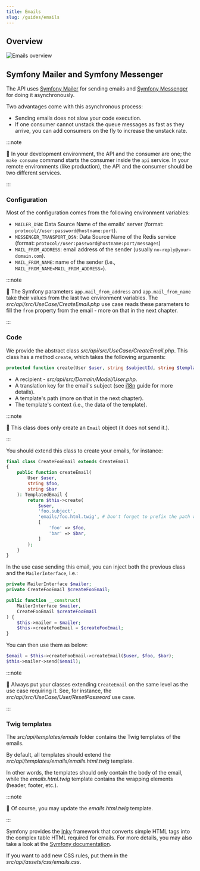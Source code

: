 ```yaml
---
title: Emails
slug: /guides/emails
---
```


## Overview

![Emails overview](/img/emails_big_picture.png)

## Symfony Mailer and Symfony Messenger

The API uses [Symfony Mailer](https://symfony.com/doc/current/mailer.html) for sending emails and
[Symfony Messenger](https://symfony.com/doc/current/messenger.html) for doing it asynchronously.

Two advantages come with this asynchronous process:

* Sending emails does not slow your code execution.
* If one consumer cannot unstack the queue messages as fast as they arrive, you can add consumers on the fly to 
increase the unstack rate.

:::note

📣 In your development environment, the API and the consumer are one; the `make consume` command starts the consumer
inside the `api` service. In your remote environments (like production), the API and the consumer should be two 
different services.

:::

### Configuration

Most of the configuration comes from the following environment variables:

* `MAILER_DSN`: Data Source Name of the emails' server (format: `protocol//user:password@hostname:port`).
* `MESSENGER_TRANSPORT_DSN`: Data Source Name of the Redis service (format: `protocol//user:password@hostname:port/messages`)
* `MAIL_FROM_ADDRESS`: email address of the sender (usually `no-reply@your-domain.com`).
* `MAIL_FROM_NAME`: name of the sender (i.e., `MAIL_FROM_NAME<MAIL_FROM_ADDRESS>`).

:::note

📣 The Symfony parameters `app.mail_from_address` and `app.mail_from_name` take their values from the last two 
environment variables. The *src/api/src/UseCase/CreateEmail.php* use case reads these parameters to fill the 
`from` property from the email - more on that in the next chapter.

:::

### Code

We provide the abstract class *src/api/src/UseCase/CreateEmail.php*.
This class has a method `create`, which takes the following arguments:

```php title="src/api/src/UseCase/CreateEmail.php"
protected function create(User $user, string $subjectId, string $template, array $context): TemplatedEmail
```

* A recipient - *src/api/src/Domain/Model/User.php*.
* A translation key for the email's subject (see [i18n](i18n) guide for more details).
* A template's path (more on that in the next chapter).
* The template's context (i.e., the data of the template).

:::note

📣 This class does only create an `Email` object (it does not send it.).

::: 

You should extend this class to create your emails, for instance:

```php title="src/api/src/UseCase/Foo/CreateFooEmail.php"
final class CreateFooEmail extends CreateEmail
{
    public function createEmail(
        User $user,
        string $foo,
        string $bar
    ): TemplatedEmail {
        return $this->create(
            $user,
            'foo.subject',
            'emails/foo.html.twig', # Don't forget to prefix the path with "emails/".
            [
                'foo' => $foo,
                'bar' => $bar,
            ]
        );
    }
}
```

In the use case sending this email, you can inject both the previous class and the `MailerInterface`, i.e.:

```php title="src/api/src/UseCase/Foo/DoFoo.php"
private MailerInterface $mailer;
private CreateFooEmail $createFooEmail;

public function __construct(
    MailerInterface $mailer,
    CreateFooEmail $createFooEmail
) {
    $this->mailer = $mailer;
    $this->createFooEmail = $createFooEmail;
}
```

You can then use them as below:

```php title="src/api/src/UseCase/Foo/DoFoo.php"
$email = $this->createFooEmail->createEmail($user, $foo, $bar);
$this->mailer->send($email);
```

:::note

📣 Always put your classes extending `CreateEmail` on the same level as the use case requiring it. 
See, for instance, the *src/api/src/UseCase/User/ResetPassword* use case.

:::

### Twig templates

The *src/api/templates/emails* folder contains the Twig templates of the emails.

By default, all templates should extend the *src/api/templates/emails/emails.html.twig* template. 

In other words, the templates should only contain the body of the email, while the *emails.html.twig* template contains 
the wrapping elements (header, footer, etc.).

:::note

📣 Of course, you may update the *emails.html.twig* template.

:::

Symfony provides the [Inky](https://get.foundation/emails/docs/inky.html) framework that converts simple HTML tags into 
the complex table HTML required for emails. For more details, you may also take a look at the 
[Symfony documentation](https://symfony.com/doc/current/mailer.html#inky-email-templating-language).

If you want to add new CSS rules, put them in the *src/api/assets/css/emails.css*.